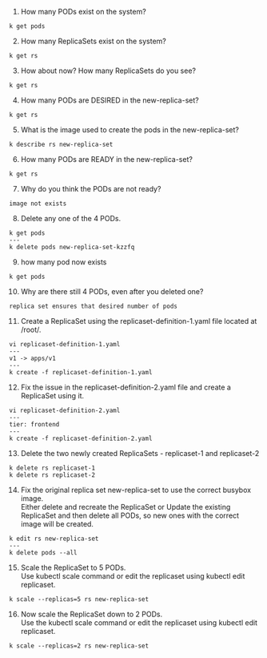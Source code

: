 1. How many PODs exist on the system?
```
k get pods
```
2. How many ReplicaSets exist on the system?
```
k get rs
```
3. How about now? How many ReplicaSets do you see?
```
k get rs
```
4. How many PODs are DESIRED in the new-replica-set?
```
k get rs
```
5. What is the image used to create the pods in the new-replica-set?
```
k describe rs new-replica-set
```
6. How many PODs are READY in the new-replica-set?
```
k get rs
```
7. Why do you think the PODs are not ready?
```
image not exists
```
8. Delete any one of the 4 PODs.
```
k get pods
---
k delete pods new-replica-set-kzzfq
```
9. how many pod now exists
```
k get pods
```
10. Why are there still 4 PODs, even after you deleted one?
```
replica set ensures that desired number of pods
```
11. Create a ReplicaSet using the replicaset-definition-1.yaml file located at /root/.
```
vi replicaset-definition-1.yaml
---
v1 -> apps/v1
---
k create -f replicaset-definition-1.yaml
```
12. Fix the issue in the replicaset-definition-2.yaml file and create a ReplicaSet using it.
```
vi replicaset-definition-2.yaml
---
tier: frontend
---
k create -f replicaset-definition-2.yaml
```
13. Delete the two newly created ReplicaSets - replicaset-1 and replicaset-2
```
k delete rs replicaset-1
k delete rs replicaset-2
```
14. Fix the original replica set new-replica-set to use the correct busybox image.   
Either delete and recreate the ReplicaSet or Update the existing ReplicaSet and then delete all PODs, so new ones with the correct image will be created.
```
k edit rs new-replica-set
---
k delete pods --all
```
15. Scale the ReplicaSet to 5 PODs.   
Use kubectl scale command or edit the replicaset using kubectl edit replicaset.
```
k scale --replicas=5 rs new-replica-set
```
16. Now scale the ReplicaSet down to 2 PODs.   
Use the kubectl scale command or edit the replicaset using kubectl edit replicaset.
```
k scale --replicas=2 rs new-replica-set
```